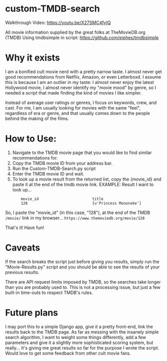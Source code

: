 # custom-TMDB-search

Walkthrough Video: https://youtu.be/X27SMC4fyIQ

All movie information supplied by the great folks at TheMovieDB.org (TMDB)
Using tmdbsimple in script:
https://github.com/eiphes/tmdbsimple

# Why it exists
I am a bonified cult movie nerd with a pretty narrow taste. I almost never get good recommendations from Netflix, Amazon, or even Letterboxd. I assume this is because I am an outlier in my taste: I almost never enjoy the latest Hollywood movie, I almost never identify my "movie mood" by genre, so I needed a script that made finding the kind of movies I like simpler.

Instead of average user ratings or genres, I focus on keywords, crew, and cast. For me, I am usually looking for movies with the same "feel", regardless of era or genre, and that usually comes down to the people behind the making of the films.

# How to Use:
1. Navigate to the TMDB movie page that you would like to find similar recommendations for.
2. Copy the TMDB movie ID from your address bar.
3. Run the Custom-TMDB-Search.py script
4. Enter the TMDB movie ID and wait.
5. To look up a movie result from the returned list, copy the {movie_id} and paste it at the end of the tmdb movie link. 
EXAMPLE:
Result I want to look up...
```
       movie_id                        title
       128                             [u'Princess Mononoke']
```
So, I paste the "movie_id" (in this case, "128"), at the end of the TMDB `/movie/` link in my browser...
`https://www.themoviedb.org/movie/128`

That's it! Have fun!

# Caveats
If the search breaks the script just before giving you results, simply run the "Movie-Results.py" script and you should be able to see the results of your previous results.

There are API request limits imposed by TMDB, so the searches take longer than you are probably used to. This is not a processing issue, but just a few built-in time-outs to respect TMDB's rules.

# Future plans
I may port this to a simple Django app, give it a pretty front-end, link the results back to the TMDB page. As far as messing with the insanely simple search algorithm, I want to weight some things differently, add a few parameters and give it a slightly more sophisticated scoring system, but really... It's giving me great results so far for the purpose I wrote the script. Would love to get some feedback from other cult movie fans.
